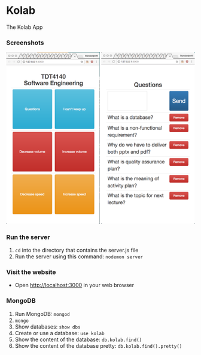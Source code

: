 # Kolab
The Kolab App

### Screenshots
<img src="/screenshots/student-view-2017-02-20.png" alt="alt text" width="250">
<img src="/screenshots/student-questions-2017-02-20.png" alt="alt text" width="250">

### Run the server
1. `cd` into the directory that contains the server.js file
2. Run the server using this command: `nodemon server`

### Visit the website
- Open <http://localhost:3000> in your web browser

### MongoDB
1. Run MongoDB: `mongod`
2. `mongo`
3. Show databases: `show dbs`
4. Create or use a database: `use kolab`
5. Show the content of the database: `db.kolab.find()`
6. Show the content of the database pretty: `db.kolab.find().pretty()`